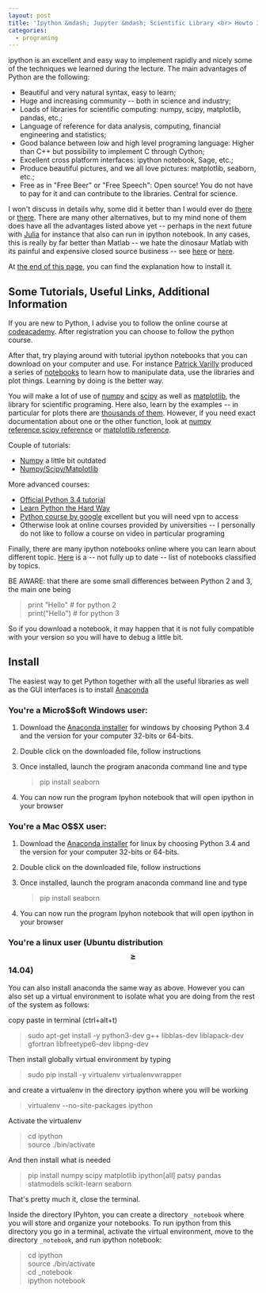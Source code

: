 ```yaml
---
layout: post
title: 'Ipython &mdash; Jupyter &mdash; Scientific Library <br> Howto Install and Start Using'
categories:
  - programing
---
```


ipython is an excellent and easy way to implement rapidly and nicely some of the techniques we learned during the lecture.
The main advantages of Python are the following:

* Beautiful and very natural syntax, easy to learn;
* Huge and increasing community -- both in science and industry;
* Loads of libraries for scientific computing: numpy, scipy, matplotlib, pandas, etc.;
* Language of reference for data analysis, computing, financial engineering and statistics;
* Good balance between low and high level programing language: Higher than C++ but possibility to implement C through Cython;
* Excellent cross platform interfaces: ipython notebook, Sage, etc.;
* Produce beautiful pictures, and we all love pictures: matplotlib, seaborn, etc.;
* Free as in "Free Beer" or "Free Speech": Open source! You do not have to pay for it and can contribute to the libraries. Central for science.

I won't discuss in details why, some did it better than I would ever do [there](https://www.stat.washington.edu/~hoytak/blog/whypython.html) or [there](http://sjbyrnes.com/?page_id=67).
There are many other alternatives, but to my mind none of them does have all the advantages listed above yet -- perhaps in the next future with [Julia](http://julialang.org/) for instance that also can run in ipython notebook.
In any cases, this is really by far better than Matlab -- we hate the dinosaur Matlab with its painful and expensive closed source business -- see [here](http://www.pyzo.org/python_vs_matlab.html) or [here](https://www.linkedin.com/pulse/matlab-vs-python-jan-rhebergen).

At [the end of this page](#install), you can find the explanation how to install it.


## Some Tutorials, Useful Links, Additional Information

If you are new to Python, I advise you to follow the online course at [codeacademy](www.codeacademy.com).
After registration you can choose to follow the python course.

After that, try playing around with tutorial ipython notebooks that you can download on your computer and use.
For instance [Patrick Varilly](https://github.com/patvarilly/dihub-python-for-data-scientists-2015) produced a series of [notebooks](https://github.com/patvarilly/dihub-python-for-data-scientists-2015/tree/master/notebooks) to learn how to manipulate data, use the libraries and plot things.
Learning by doing is the better way.

You will make a lot of use of [numpy](http://www.numpy.org/) and [scipy](http://scipy.org/) as well as [matplotlib](http://matplotlib.org/), the library for scientific programing.
Here also, learn by the examples -- in particular for plots there are [thousands of them](http://matplotlib.org/examples/index.html).
However, if you need exact documentation about one or the other function, look at [numpy reference](http://docs.scipy.org/doc/numpy/reference/index.html),[scipy reference](http://docs.scipy.org/doc/scipy/reference/) or [matplotlib reference](http://matplotlib.org/contents.html).


Couple of tutorials:

* [Numpy](http://www.python-course.eu/numpy.php) a little bit outdated
* [Numpy/Scipy/Matplotlib](http://cs231n.github.io/python-numpy-tutorial/)



More advanced courses:

* [Official Python 3.4 tutorial](https://docs.python.org/3.4/tutorial/)
* [Learn Python the Hard Way](http://learnpythonthehardway.org/book/)
* [Python course by google](https://developers.google.com/edu/python/set-up) excellent but you will need vpn to access
* Otherwise look at online courses provided by universities -- I personally do not like to follow a course on video in particular programing


Finally, there are many ipython notebooks online where you can learn about different topic.
[Here](https://github.com/ipython/ipython/wiki/A-gallery-of-interesting-IPython-Notebooks) is a -- not fully up to date -- list of notebooks classified by topics.


BE AWARE: that there are some small differences between Python 2 and 3, the main one being

> print "Hello" # for python 2  
> print("Hello") # for python 3

So if you download a notebook, it may happen that it is not fully compatible with your version so you will have to debug a little bit.


## Install

The easiest way to get Python together with all the useful libraries as well as the GUI interfaces is to install [Anaconda](https://www.continuum.io/why-anaconda)

### You're a Micro$$oft Windows user:

1. Download the [Anaconda installer](https://www.continuum.io/downloads) for windows by choosing Python 3.4 and the version for your computer 32-bits or 64-bits.
2. Double click on the downloaded file, follow instructions
3. Once installed, launch the program anaconda command line and type 

    > pip install seaborn
4. You can now run the program Ipyhon notebook that will open ipython in your browser

### You're a Mac O$$X user:

1. Download the [Anaconda installer](https://www.continuum.io/downloads) for linux by choosing Python 3.4 and the version for your computer 32-bits or 64-bits.
2. Double click on the downloaded file, follow instructions
3. Once installed, launch the program anaconda command line and type 

    > pip install seaborn
4. You can now run the program Ipyhon notebook that will open ipython in your browser

### You're a linux user (Ubuntu distribution $$\geq$$ 14.04)

You can also install anaconda the same way as above.
However you can also set up a virtual environment to isolate what you are doing from the rest of the system as follows:

copy paste in terminal (ctrl+alt+t)

> sudo apt-get install -y python3-dev g++ libblas-dev liblapack-dev gfortran libfreetype6-dev libpng-dev

Then install globally virtual environment by typing

> sudo pip install -y virtualenv virtualenvwrapper

and create a virtualenv in the directory ipython where you will be working

> virtualenv --no-site-packages ipython

Activate the virtualenv 

> cd ipython  
> source ./bin/activate

And then install what is needed

> pip install numpy scipy matplotlib ipython[all] patsy pandas statmodels scikit-learn seaborn

That's pretty much it, close the terminal.

Inside the directory IPyhton, you can create a directory `_notebook` where you will store and organize your notebooks.
To run ipython from this directory you go in a terminal, activate the virtual environment, move to the directory `_notebook`, and run ipython notebook:

> cd ipython  
> source ./bin/activate  
> cd _notebook  
> ipython notebook


